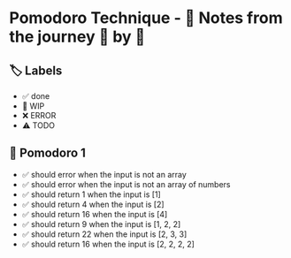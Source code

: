 # Pomodoro Technique - 📝 Notes from the journey 🍅 by 🍅


## 🏷️ Labels

- ✅ done
- 🚧 WIP
- ❌ ERROR
- ⚠ TODO

## 🍅 Pomodoro 1

- ✅ should error when the input is not an array
- ✅ should error when the input is not an array of numbers
- ✅ should return 1 when the input is [1]
- ✅ should return 4 when the input is [2]
- ✅ should return 16 when the input is [4]
- ✅ should return 9 when the input is [1, 2, 2]
- ✅ should return 22 when the input is [2, 3, 3]
- ✅ should return 16 when the input is [2, 2, 2, 2]
